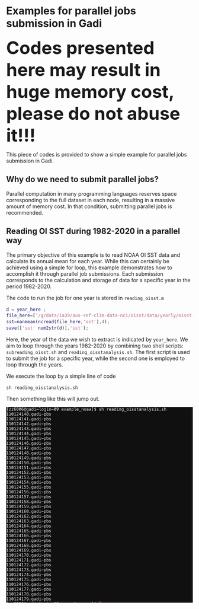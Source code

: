 Examples for parallel jobs submission in Gadi
==================================================================

<font size='7'> **Codes presented here may result in huge memory cost, please do not abuse it!!!** </font>

This piece of codes is provided to show a simple example for parallel jobs submission in Gadi.

Why do we need to submit parallel jobs?
-------------
Parallel computation in many programming languages reserves space corresponding to the full dataset in each node, resulting in a massive amount of memory cost. In that condition, submitting parallel jobs is recommended.

Reading OI SST during 1982-2020 in a parallel way
-------------
The primary objective of this example is to read NOAA OI SST data and calculate its annual mean for each year. While this can certainly be achieved using a simple for loop, this example demonstrates how to accomplish it through parallel job submissions. Each submission corresponds to the calculation and storage of data for a specific year in the period 1982-2020.

The code to run the job for one year is stored in `reading_oisst.m`
```MATLAB
d = year_here ;
file_here=['/g/data/ia39/aus-ref-clim-data-nci/oisst/data/yearly/oisst-avhrr-v02r01_' num2str(d) '.nc'];
sst=nanmean(ncread(file_here,'sst'),4);
save(['sst' num2str(d)],'sst');
```
Here, the year of the data we wish to extract is indicated by `year_here`. We aim to loop through the years 1982-2020 by combining two shell scripts: `subreading_oisst.sh` and `reading_oisstanalysis.sh`. The first script is used to submit the job for a specific year, while the second one is employed to loop through the years. 

We execute the loop by a simple line of code
```
sh reading_oisstanalysis.sh
```

Then something like this will jump out.

![Image text](https://github.com/ZijieZhaoMMHW/parjobs_example/blob/main/snapshot.png)
